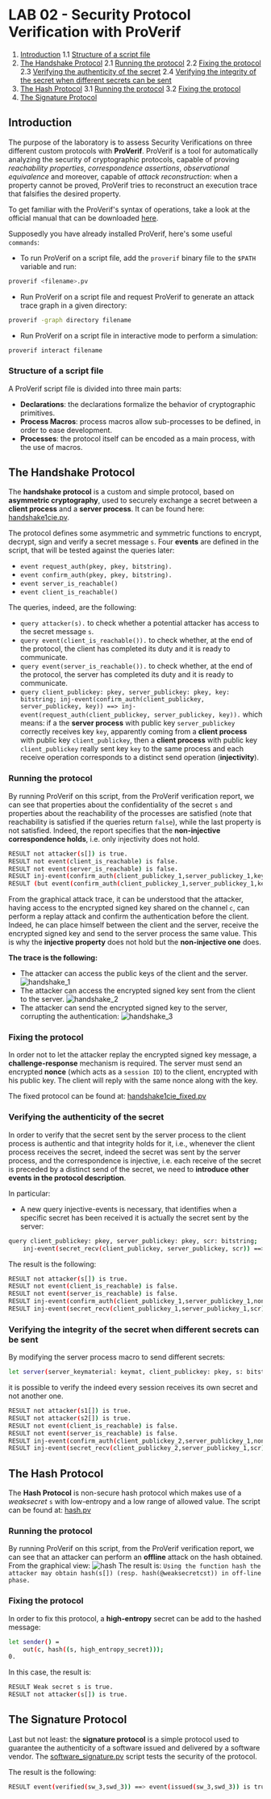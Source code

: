 # LAB 02 - Security Protocol Verification with ProVerif

1. [Introduction](#introduction)
    1.1 [Structure of a script file](#structure-of-a-script-file)
2. [The Handshake Protocol](#the-handshake-protocol)
    2.1 [Running the protocol](#running-the-protocol)
    2.2 [Fixing the protocol](#fixing-the-protocol)
    2.3 [Verifying the authenticity of the secret](#verifying-the-authenticity-of-the-secret)
    2.4 [Verifying the integrity of the secret when different secrets can be sent](#verifying-the-integrity-of-the-secret-when-different-secrets-can-be-sent)
3. [The Hash Protocol](#the-hash-protocol)
    3.1 [Running the protocol](#running-the-protocol-1)
    3.2 [Fixing the protocol](#fixing-the-protocol-1)
4. [The Signature Protocol](#the-signature-protocol)


## Introduction
The purpose of the laboratory is to assess Security Verifications on three different custom protocols with **ProVerif**. ProVerif is a tool for automatically analyzing the security of cryptographic protocols, capable of proving *reachability properties*, *correspondence assertions*, *observational equivalence* and moreover, capable of *attack reconstruction*: when a property cannot be proved, ProVerif tries to reconstruct an execution trace that falsifies the desired property.

To get familiar with the ProVerif's syntax of operations, take a look at the official manual that can be downloaded [here](https://www.google.com/url?sa=t&rct=j&q=&esrc=s&source=web&cd=&cad=rja&uact=8&ved=2ahUKEwjEh9nQyIf7AhXxgP0HHZ1SBfkQFnoECA0QAQ&url=https%3A%2F%2Fbblanche.gitlabpages.inria.fr%2Fproverif%2Fmanual.pdf&usg=AOvVaw3XfcJirzmkahow42sZ2LAu). 

Supposedly you have already installed ProVerif, here's some useful `commands`:
- To run ProVerif on a script file, add the `proverif` binary file to the `$PATH` variable and run: 
```bash
proverif <filename>.pv
```
- Run ProVerif on a script file and request ProVerif to generate an attack trace graph in a given directory:
```bash
proverif -graph directory filename
```
- Run ProVerif on a script file in interactive mode to perform a simulation:
```bash
proverif interact filename
```

### Structure of a script file
A ProVerif script file is divided into three main parts: 
- **Declarations**: the declarations formalize the behavior of cryptographic primitives. 
- **Process Macros**: process macros allow sub-processes to be defined, in order to ease development.
- **Processes**: the protocol itself can be encoded as a main process, with the use of macros.

## The Handshake Protocol
The **handshake protocol** is a custom and simple protocol, based on **asymmetric cryptography**, used to securely exchange a secret between a **client process** and a **server process**. It can be found here: [handshake1cie.pv](./Handshake%20Protocol/handshake1cie.pv).

The protocol defines some asymmetric and symmetric functions to encrypt, decrypt, sign and verify a secret message `s`. Four **events** are defined in the script, that will be tested against the queries later:
- `event request_auth(pkey, pkey, bitstring).`
- `event confirm_auth(pkey, pkey, bitstring).`
- `event server_is_reachable()`
- `event client_is_reachable()`

The queries, indeed, are the following: 
- `query attacker(s).` to check whether a potential attacker has access to the secret message `s`.
- `query event(client_is_reachable()).` to check whether, at the end of the protocol, the client has completed its duty and it is ready to communicate. 
- `query event(server_is_reachable()).` to check whether, at the end of the protocol, the server has completed its duty and it is ready to communicate. 
- `query client_publickey: pkey, server_publickey: pkey, key: bitstring; inj-event(confirm_auth(client_publickey, server_publickey, key)) ==> inj-event(request_auth(client_publickey, server_publickey, key)).` which means: if a the **server process** with public key `server_publickey` correctly receives key `key`, apparently coming from a **client process** with public key `client_publickey`, then a **client process** with public key `client_publickey` really sent key `key` to the same process and each receive operation corresponds to a distinct send operation (**injectivity**).

### Running the protocol
By running ProVerif on this script, from the ProVerif verification report, we can see that properties about the confidentiality of the secret `s` and properties about the reachability of the processes are satisfied (note that reachability is satisfied if the queries return `false`), while the last property is not satisfied. Indeed, the report specifies that the **non-injective correspondence holds**, i.e. only injectivity does not hold.
```bash
RESULT not attacker(s[]) is true.
RESULT not event(client_is_reachable) is false.
RESULT not event(server_is_reachable) is false.
RESULT inj-event(confirm_auth(client_publickey_1,server_publickey_1,key)) ==> inj-event(request_auth(client_publickey_1,server_publickey_1,key)) is false.
RESULT (but event(confirm_auth(client_publickey_1,server_publickey_1,key)) ==> event(request_auth(client_publickey_1,server_publickey_1,key)) is true.)
```

From the graphical attack trace, it can be understood that the attacker, having access to the encrypted signed key shared on the channel `c`, can perform a replay attack and confirm the authentication before the client. Indeed, he can place himself between the client and the server, receive the encrypted signed key and send to the server process the same value. This is why the **injective property** does not hold but the **non-injective one** does.

**The trace is the following:**
- The attacker can access the public keys of the client and the server.
![handshake_1](./Handshake%20Protocol/images/handshake_1.png)
- The attacker can access the encrypted signed key sent from the client to the server.
![handshake_2](./Handshake%20Protocol/images/handshake_2.png)
- The attacker can send the encrypted signed key to the server, corrupting the authentication:
![handshake_3](./Handshake%20Protocol/images/handshake_3.png)

### Fixing the protocol
In order not to let the attacker replay the encrypted signed key message, a **challenge-response** mechanism is required. The server must send an encrypted **nonce** (which acts as a `session ID`) to the client, encrypted with his public key. The client will reply with the same nonce along with the key.

The fixed protocol can be found at: [handshake1cie_fixed.pv](./Handshake%20Protocol/handshake1cie_fixed.pv)


### Verifying the authenticity of the secret
In order to verify that the secret sent by the server process to the client process is authentic and that integrity holds for it, i.e., whenever the client process receives the secret, indeed the secret was sent by the server process, and the correspondence is injective, i.e. each receive of the secret is preceded by a distinct send of the secret, we need to **introduce other events in the protocol description**.

In particular:
- A new query injective-events is necessary, that identifies when a specific secret has been received it is actually the secret sent by the server:
```bash
query client_publickey: pkey, server_publickey: pkey, scr: bitstring;
    inj-event(secret_recv(client_publickey, server_publickey, scr)) ==> inj-event(secret_sent(client_publickey, server_publickey, scr)).
```
The result is the following:
```bash
RESULT not attacker(s[]) is true.
RESULT not event(client_is_reachable) is false.
RESULT not event(server_is_reachable) is false.
RESULT inj-event(confirm_auth(client_publickey_1,server_publickey_1,nonce_2,key)) ==> inj-event(request_auth(client_publickey_1,server_publickey_1,nonce_2,key)) is true.
RESULT inj-event(secret_recv(client_publickey_1,server_publickey_1,scr)) ==> inj-event(secret_sent(client_publickey_1,server_publickey_1,scr)) is true.
```
### Verifying the integrity of the secret when different secrets can be sent
By modifying the server process macro to send different secrets:
```bash
let server(server_keymaterial: keymat, client_publickey: pkey, s: bitstring) = 
```
it is possible to verify the indeed every session receives its own secret and not another one.
```bash
RESULT not attacker(s1[]) is true.
RESULT not attacker(s2[]) is true.
RESULT not event(client_is_reachable) is false.
RESULT not event(server_is_reachable) is false.
RESULT inj-event(confirm_auth(client_publickey_2,server_publickey_1,nonce_3,key)) ==> inj-event(request_auth(client_publickey_2,server_publickey_1,nonce_3,key)) is true.
RESULT inj-event(secret_recv(client_publickey_2,server_publickey_1,scr)) ==> inj-event(secret_sent(client_publickey_2,server_publickey_1,scr)) is true.
```


## The Hash Protocol
The **Hash Protocol** is non-secure hash protocol which makes use of a *weaksecret* `s` with low-entropy and a low range of allowed value. The script can be found at: [hash.pv](./Hash%20Protocol/hash.pv)

### Running the protocol
By running ProVerif on this script, from the ProVerif verification report, we can see that an attacker can perform an **offline** attack on the hash obtained. From the graphical view: 
![hash](./Hash%20Protocol/hash.png)
The result is: `Using the function hash the attacker may obtain hash(s[]) (resp. hash(@weaksecretcst)) in off-line phase.`

### Fixing the protocol
In order to fix this protocol, a **high-entropy** secret can be add to the hashed message: 
```bash
let sender() = 
    out(c, hash((s, high_entropy_secret)));
0.
```
In this case, the result is: 
```bash
RESULT Weak secret s is true.
RESULT not attacker(s[]) is true.
```

## The Signature Protocol
Last but not least: the **signature protocol** is a simple protocol used to guarantee the authenticity of a software issued and delivered by a software vendor. The [software_signature.pv](./Signature%20Protocol/software_signature.pv) script tests the security of the protocol. 

The result is the following: 
```bash
RESULT event(verified(sw_3,swd_3)) ==> event(issued(sw_3,swd_3)) is true.
```